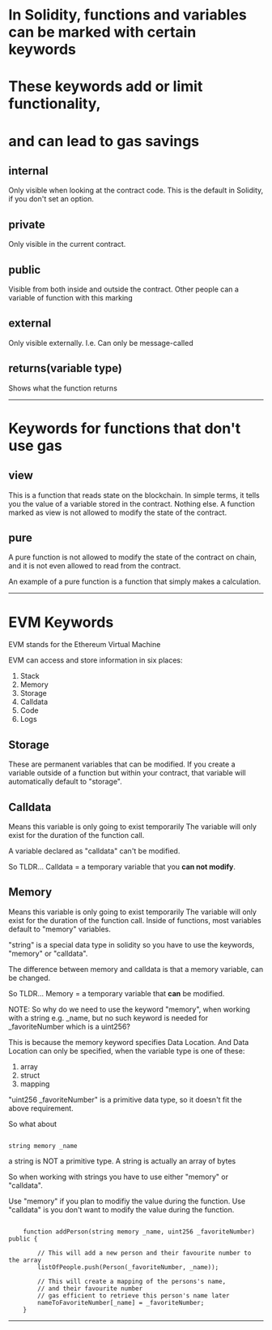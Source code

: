 # In Solidity, functions and variables can be marked with certain keywords
# These keywords add or limit functionality, 
# and can lead to gas savings

## internal
Only visible when looking at the contract code.
This is the default in Solidity, if you don't set an option.

## private
Only visible in the current contract.

## public
Visible from both inside and outside the contract.
Other people can a variable of function with this marking

## external
Only visible externally. I.e. Can only be message-called

## returns(variable type)
Shows what the function returns

---

# Keywords for functions that don't use gas

## view
This is a function that reads state on the blockchain.
In simple terms, it tells you the value of a variable stored in the contract.
Nothing else. 
A function marked as view is not allowed to modify the state of the contract.


## pure
A pure function is not allowed to modify the state of the contract on chain,
and it is not even allowed to read from the contract.

An example of a pure function is a function that simply makes a calculation.

---

# EVM Keywords

EVM stands for the Ethereum Virtual Machine

EVM can access and store information in six places:

1. Stack
2. Memory
3. Storage
4. Calldata
5. Code
6. Logs

## Storage
These are permanent variables that can be modified.
If you create a variable outside of a function but within your contract,
that variable will automatically default to "storage".

## Calldata
Means this variable is only going to exist temporarily
The variable will only exist for the duration of the function call.

A variable declared as "calldata" can't be modified.

So TLDR... Calldata = a temporary variable that you **can not modify**.

## Memory
Means this variable is only going to exist temporarily
The variable will only exist for the duration of the function call.
Inside of functions, most variables default to "memory" variables.

"string" is a special data type in solidity so you have to use the keywords,
"memory" or "calldata".

The difference between memory and calldata is that a memory variable,
can be changed.

So TLDR... Memory = a temporary variable that **can** be modified.

NOTE: So why do we need to use the keyword "memory",
when working with a string e.g. _name,
but no such keyword is needed for _favoriteNumber which is a uint256?

This is because the memory keyword specifies Data Location.
And Data Location can only be specified,
when the variable type is one of these:

1. array
2. struct
3. mapping

"uint256 _favoriteNumber" is a primitive data type,
so it doesn't fit the above requirement.

So what about 
```solidity

string memory _name
```

a string is NOT a primitive type.
A string is actually an array of bytes

So when working with strings you have to use either "memory" or "calldata".

Use "memory" if you plan to modifiy the value during the function.
Use "calldata" is you don't want to modify the value during the function.

```solidity

    function addPerson(string memory _name, uint256 _favoriteNumber) public {

        // This will add a new person and their favourite number to the array
        listOfPeople.push(Person(_favoriteNumber, _name));

        // This will create a mapping of the persons's name,
        // and their favourite number
        // gas efficient to retrieve this person's name later
        nameToFavoriteNumber[_name] = _favoriteNumber;
    }
```

---
